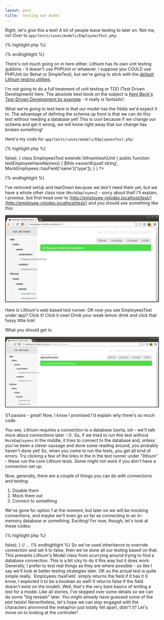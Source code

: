 ```yaml
---
layout: post
title:  Testing our model
---
```


Right, let's give this a test! A lot of people leave testing to later on. Not me, no! Over to `app/tests/cases/models/EmployeesTest.php`:

{% highlight php %}
<?php
namespace app\tests\cases\models;

use app\models\Employees;

class EmployeesTest extends \lithium\test\Unit {

	public function setUp() {}

	public function tearDown() {}


}
?>
{% endhighlight %}

There's not much going on in here either. Lithium has its own unit testing gubbins - it doesn't use PHPUnit or whatever. I suppose you COULD use PHPUnit (or Behat or SimpleTest), but we're going to stick with the [default Lithium testing utilities](http://li3.me/docs/manual/quality-code/testing.wiki).

I'm not going to do a full treatment of unit testing or TDD (Test Driven Development) here. The absolute best book on the subject is [Kent Beck's Test-Driven Development by example](http://books.google.com/books/about/Test_Driven_Development.html?id=gFgnde_vwMAC&redir_esc=y) - it really is fantastic!

What we're going to test here is that our model has the fields we'd expect it to. The advantage of defining the schema up front is that we can do this test without needing a database yet! This is cool because if we change our schema and get it wrong, we will know right away that our change has broken something!

Here's my code for `app/tests/cases/models/EmployeesTest.php`:

{% highlight php %}
<?php
namespace app\tests\cases\models;

use app\models\Employees;

class MockEmployees extends Employees {
    protected $_meta = array('connection' => false);
}

class EmployeesTest extends \lithium\test\Unit {
    public function testEmployeeHaveNames() {
        $this->assertEqual('string', MockEmployees::hasField('name')['type']);
    }
}
?>
{% endhighlight %}

I've removed setUp and tearDown because we don't need them yet, but we have a whole other class now (`MockEmployees`) - sorry about that! I'll explain, I promise, but first head over to [http://employee-rolodex.localhost/test/](http://employee-rolodex.localhost/test/) and you should see something like this:

![Homepage of the test runner](images/test-home.png)

Here is Lithium's web based test runner. OK now you see EmployeesTest under app? Click it! Click it now! Drink your weak lemon drink and click that fussy little link!

What you should get is:

![Result of the test runner](images/test-Employee-1.png)

1/1 passes - great! Now, I know I promised I'd explain why there's so much code.

You see, Lithium requires a connection to a database (sorta, ish - we'll talk more about connections later :-)). So, if we tried to run this test without `MockEmployees` in the middle, it tries to connect to the database and, unless you've been a clever sausage and done some reading around, you probably haven't done yet! So, when you come to run the tests, you get all kind of errors. Try clicking a few of the links in the in the test runner under "lithium" - these run the core Lithium tests. Some might not work if you don't have a connection set up.

Now, generally, there are a couple of things you can do with connections and testing:

1. Disable them
1. Mock them out
1. Connect to something

We've gone for option 1 at the moment, but later on we will be mocking connections, and maybe we'll even go so far as connecting to an in-memory database or something. Exciting! For now, though, let's look at these codes:

{% highlight php %}
<?php

// ...
class MockEmployees extends Employees {
    protected $_meta = array('connection' => false);
}
// ...

{% endhighlight %}

So we've used inheritance to override connection and set it to false, then we've done all our testing based on that. This prevents Lithium's Model class from scurrying around trying to find a database connection. This is a bit icky to do it this way but it does work. Generally, I prefer to test real things as they are where possible - so like I say we'll look at better testing strategies later.

OK so the actual test is quite simple really. `Employees::hasField` simply returns the field if it has it (I know, I expected it to be a boolean as well! It returns false if the field doesn't exist on the model).

Well, that's the very bare basics of writing a test for a model. Like all stories, I've skipped over some details so we can do some "big reveals" later. You might already have guessed some of the plot twists! Nevertheless, let's hope we can stay engaged with the characters annnnnnd the metaphor just totally fell apart, didn't it?

Let's move on to looking at the controller!